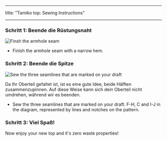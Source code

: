 - - -
title: "Tamiko top: Sewing Instructions"
- - -

### Schritt 1: Beende die Rüstungsnaht

![Finsh the armhole seam](step03.png)

- Finish the armhole seam with a narrow hem.

### Schritt 2: Beende die Spitze

![Sew the three seamlines that are marked on your draft](step04.png)

<Note>

Da Ihr Oberteil gefaltet ist, ist es eine gute Idee, beide Hälften zusammenzupinnen.
Auf diese Weise kann sich dein Oberteil nicht umdrehen, während wir es beenden.

</Note>

- Sew the three seamlines that are marked on your draft. F-H, C and I-J in the diagram, represented by lines and notches on the pattern.

### Schritt 3: Viel Spaß!

Now enjoy your new top and it's zero waste properties!
